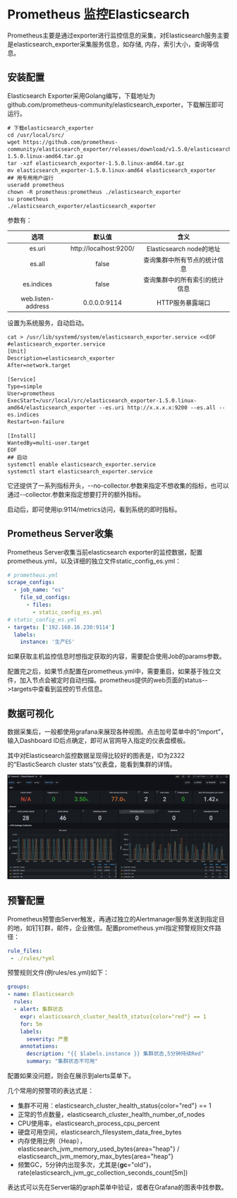 # Prometheus 监控Elasticsearch

Prometheus主要是通过exporter进行监控信息的采集，对Elasticsearch服务主要是elasticsearch_exporter采集服务信息，如存储, 内存，索引大小，查询等信息。

## 安装配置

Elasticsearch Exporter采用Golang编写，下载地址为 github.com/prometheus-community/elasticsearch_exporter，下载解压即可运行。

```shell
# 下载elasticsearch_exporter
cd /usr/local/src/
wget https://github.com/prometheus-community/elasticsearch_exporter/releases/download/v1.5.0/elasticsearch_exporter-1.5.0.linux-amd64.tar.gz
tar -xzf elasticsearch_exporter-1.5.0.linux-amd64.tar.gz
mv elasticsearch_exporter-1.5.0.linux-amd64 elasticsearch_exporter 
## 用专用用户运行
useradd prometheus
chown -R prometheus:prometheus ./elasticsearch_exporter
su prometheus
./elasticsearch_exporter/elasticsearch_exporter
```

参数有：

|        选项        |         默认值         |              含义              |
| :----------------: | :--------------------: | :----------------------------: |
|       es.uri       | http://localhost:9200/ |    Elasticsearch node的地址    |
|       es.all       |         false          |  查询集群中所有节点的统计信息  |
|     es.indices     |         false          | 查询集群中的所有索引的统计信息 |
| web.listen-address |      0.0.0.0:9114      |        HTTP服务暴露端口        |

设置为系统服务，自动启动。

```shell
cat > /usr/lib/systemd/system/elasticsearch_exporter.service <<EOF
#elasticsearch_exporter.service
[Unit]
Description=elasticsearch_exporter
After=network.target

[Service]
Type=simple
User=prometheus
ExecStart=/usr/local/src/elasticsearch_exporter-1.5.0.linux-amd64/elasticsearch_exporter --es.uri http://x.x.x.x:9200 --es.all --es.indices
Restart=on-failure

[Install]
WantedBy=multi-user.target
EOF
## 启动
systemctl enable elasticsearch_exporter.service
systemctl start elasticsearch_exporter.service
```

它还提供了一系列指标开头，--no-collector.<name>参数来指定不想收集的指标，也可以通过--collector.<name>参数来指定想要打开的额外指标。

启动后，即可使用ip:9114/metrics访问，看到系统的即时指标。

## Prometheus Server收集

Prometheus Server收集当前elasticsearch exporter的监控数据，配置prometheus.yml，以及详细的独立文件static_config_es.yml：

```yaml
# prometheus.yml
scrape_configs:
  - job_name: "es"
    file_sd_configs:
      - files:
        - static_config_es.yml
# static_config_es.yml
- targets: ['192.168.16.230:9114']
  labels:
    instance: '生产ES'
```

如果获取主机监控信息时想指定获取的内容，需要配合使用Job的params参数。

配置完之后，如果节点配置在prometheus.yml中，需要重启，如果基于独立文件，加入节点会被定时自动扫描。prometheus提供的web页面的status-->targets中查看到监控的节点信息。

## 数据可视化

数据采集后，一般都使用grafana来展现各种视图。点击加号菜单中的“import”，输入Dashboard ID后点确定，即可从官网导入指定的仪表盘模板。

其中对Elasticsearch监控数据呈现得比较好的图表是，ID为2322的“ElasticSearch cluster stats”仪表盘，能看到集群的详情。

![es](prom_es.png)

## 预警配置

Prometheus预警由Server触发，再通过独立的Alertmanager服务发送到指定目的地，如钉钉群，邮件，企业微信。配置prometheus.yml指定预警规则文件路径：

```yaml
rule_files:
 - ./rules/*yml
```

预警规则文件(例rules/es.yml)如下：

```yaml
groups:
- name: Elasticsearch
  rules:
  - alert: 集群状态
    expr: elasticsearch_cluster_health_status{color="red"} == 1
    for: 5m
    labels:
      severity: 严重
    annotations:
      description: "{{ $labels.instance }} 集群状态,5分钟持续Red"
      summary: "集群状态不可用"
```

配置如果没问题，则会在展示到alerts菜单下。

几个常用的预警项的表达式是：

- 集群不可用：elasticsearch_cluster_health_status{color="red"} == 1
- 正常的节点数量，elasticsearch_cluster_health_number_of_nodes
- CPU使用率，elasticsearch_process_cpu_percent
- 硬盘可用空间，elasticsearch_filesystem_data_free_bytes
- 内存使用比例（Heap），elasticsearch_jvm_memory_used_bytes{area="heap"} / elasticsearch_jvm_memory_max_bytes{area="heap"}
- 频繁GC，5分钟内出现多次，尤其是{**gc**="old"}，rate(elasticsearch_jvm_gc_collection_seconds_count[5m])

表达式可以先在Server端的graph菜单中验证，或者在Grafana的图表中找参数。

